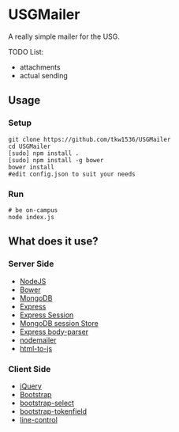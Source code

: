 # USGMailer

A really simple mailer for the USG.

TODO List:

* attachments
* actual sending

## Usage
### Setup
```
git clone https://github.com/tkw1536/USGMailer
cd USGMailer
[sudo] npm install .
[sudo] npm install -g bower
bower install
#edit config.json to suit your needs
```
### Run
```
# be on-campus
node index.js
```

## What does it use?

### Server Side
* [NodeJS](http://nodejs.org/)
* [Bower](http://bower.io/)
* [MongoDB](https://github.com/mongodb/node-mongodb-native)
* [Express](http://expressjs.com/)
* [Express Session](https://github.com/expressjs/session)
* [MongoDB session Store](https://github.com/kcbanner/connect-mongo)
* [Express body-parser](https://github.com/expressjs/body-parser)
* [nodemailer](http://www.nodemailer.com/)
* [html-to-js](https://www.npmjs.com/package/html-to-text)

### Client Side
* [jQuery](http://jquery.com)
* [Bootstrap](http://getbootstrap.com/)
* [bootstrap-select](https://github.com/silviomoreto/bootstrap-select)
* [bootstrap-tokenfield](http://sliptree.github.io/bootstrap-tokenfield/)
* [line-control](https://github.com/suyati/line-control)
